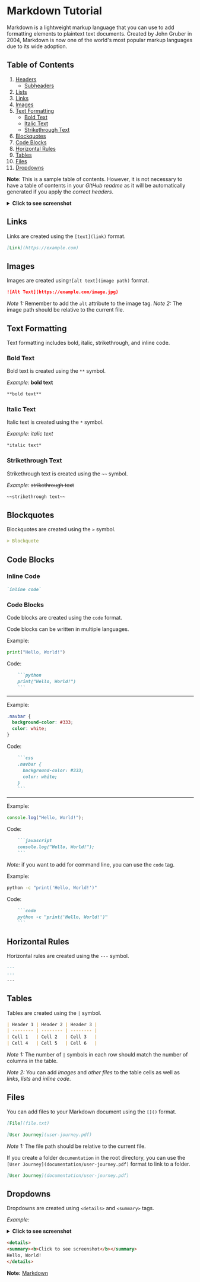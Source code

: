 # Markdown Tutorial

Markdown is a lightweight markup language that you can use to add formatting elements to plaintext text documents. Created by John Gruber in 2004, Markdown is now one of the world's most popular markup languages due to its wide adoption.

## Table of Contents


1. [Headers](#headers)
    - [Subheaders](#subheaders)
2. [Lists](#lists)
3. [Links](#links)
4. [Images](#images)
5. [Text Formatting](#text-formatting)
    - [Bold Text](#bold-text)
    - [Italic Text](#italic-text)
    - [Strikethrough Text](#strikethrough-text)
6. [Blockquotes](#blockquotes)
7. [Code Blocks](#code-blocks)
8. [Horizontal Rules](#horizontal-rules)
9. [Tables](#tables)
10. [Files](#files)
11. [Dropdowns](#dropdowns)

**Note**: This is a sample table of contents. However, it is not necessary to have a table of contents in your *GitHub readme* as it will be automatically generated if you apply the *correct headers*.

<details>
<summary><b>Click to see screenshot</b></summary>

![github feature table of contents](documentation/github-feature-table-of-contents.png)

</details>


## Links

Links are created using the `[text](link)` format.

```markdown
[Link](https://example.com)
```

## Images

Images are created using`![alt text](image path)` format.

```markdown
![Alt Text](https://example.com/image.jpg)
```

*Note 1:* Remember to add the `alt` attribute to the image tag.
*Note 2:* The image path should be relative to the current file.

## Text Formatting

Text formatting includes bold, italic, strikethrough, and inline code.

### Bold Text

Bold text is created using the `**` symbol.

*Example:* **bold text**

```markdown
**bold text**
```

### Italic Text

Italic text is created using the `*` symbol.

*Example:* *italic text*

```markdown
*italic text*
```

### Strikethrough Text

Strikethrough text is created using the `~~` symbol.

*Example:* ~~strikethrough text~~

```markdown
~~strikethrough text~~
```

## Blockquotes

Blockquotes are created using the `>` symbol.

```markdown
> Blockquote
```


## Code Blocks

### Inline Code

```markdown
`inline code`
```

### Code Blocks

Code blocks are created using the ````code```` format.

Code blocks can be written in multiple languages.

Example:

```python
print("Hello, World!")
```

Code:

```markdown
    ```python
    print("Hello, World!")
    ```
```

---

Example:

```css
.navbar {
  background-color: #333;
  color: white;
}
```

Code:

```markdown
    ```css
    .navbar {
      background-color: #333;
      color: white;
    }
    ```
```

---

Example:

```javascript
console.log("Hello, World!");
```

Code:

```markdown
    ```javascript
    console.log("Hello, World!");
    ```
```

*Note:* if you want to add for command line, you can use the `code` tag.

Example:

```bash
python -c "print('Hello, World!')"
```

Code:

```markdown
    ```code
    python -c "print('Hello, World!')"
    ```
```

## Horizontal Rules

Horizontal rules are created using the `---` symbol.

```markdown
---
---
---
```

## Tables

Tables are created using the `|` symbol.

```markdown
| Header 1 | Header 2 | Header 3 |
| -------- | -------- | -------- |
| Cell 1   | Cell 2   | Cell 3   |
| Cell 4   | Cell 5   | Cell 6   |
```

*Note 1:* The number of `|` symbols in each row should match the number of columns in the table.

*Note 2:* You can add *images* and *other files* to the table cells as well as *links*, *lists* and *inline code*.


## Files

You can add files to your Markdown document using the `[]()` format.

```markdown
[File](file.txt)
```

```markdown
[User Journey](user-journey.pdf)
```

*Note 1:* The file path should be relative to the current file.

If you create a folder `documentation` in the root directory, you can use the `[User Journey](documentation/user-journey.pdf)` format to link to a folder.

```markdown
[User Journey](documentation/user-journey.pdf)
```

## Dropdowns

Dropdowns are created using `<details>` and `<summary>` tags.

*Example:*
<details>
<summary><b>Click to see screenshot</b></summary>
Hello, World!
</details>


```markdown
<details>
<summary><b>Click to see screenshot</b></summary>
Hello, World!
</details>
```

**Note:** [Markdown](https://daringfireball.net/projects/markdown/syntax#html)